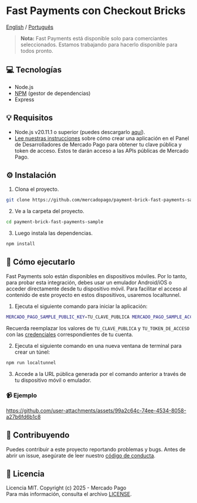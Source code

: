 # Fast Payments con Checkout Bricks

[English](README.md) / [Português](README.pt.md)

> **Nota:** Fast Payments está disponible solo para comerciantes seleccionados. Estamos trabajando para hacerlo disponible para todos pronto.

## :computer: Tecnologías

- Node.js
- [NPM](https://www.npmjs.com) (gestor de dependencias)
- Express

## 💡 Requisitos

- Node.js v20.11.1 o superior (puedes descargarlo [aquí](https://nodejs.org/)).
- [Lee nuestras instrucciones](https://www.mercadopago.com/developers/es/docs/getting-started) sobre cómo crear una aplicación en el Panel de Desarrolladores de Mercado Pago para obtener tu clave pública y token de acceso. Estos te darán acceso a las APIs públicas de Mercado Pago.

## :gear: Instalación

1. Clona el proyecto.

```bash
git clone https://github.com/mercadopago/payment-brick-fast-payments-sample.git
```

2. Ve a la carpeta del proyecto.

```bash
cd payment-brick-fast-payments-sample
```

3. Luego instala las dependencias.

```bash
npm install
```

## 🌟 Cómo ejecutarlo

Fast Payments solo están disponibles en dispositivos móviles. Por lo tanto, para probar esta integración, debes usar un emulador Android/iOS o acceder directamente desde tu dispositivo móvil. Para facilitar el acceso al contenido de este proyecto en estos dispositivos, usaremos localtunnel.

1. Ejecuta el siguiente comando para iniciar la aplicación:

```bash
MERCADO_PAGO_SAMPLE_PUBLIC_KEY=TU_CLAVE_PUBLICA MERCADO_PAGO_SAMPLE_ACCESS_TOKEN=TU_TOKEN_DE_ACCESO npm start
```

Recuerda reemplazar los valores de `TU_CLAVE_PUBLICA` y `TU_TOKEN_DE_ACCESO` con las [credenciales](https://www.mercadopago.com/developers/panel) correspondientes de tu cuenta.

2. Ejecuta el siguiente comando en una nueva ventana de terminal para crear un túnel:
```bash
npm run localtunnel
```

3. Accede a la URL pública generada por el comando anterior a través de tu dispositivo móvil o emulador.

### :video_camera: Ejemplo

https://github.com/user-attachments/assets/99a2c64c-74ee-4534-8058-a27b6fd6b1c8

## :handshake: Contribuyendo

Puedes contribuir a este proyecto reportando problemas y bugs. Antes de abrir un issue, asegúrate de leer nuestro [código de conducta](CODE_OF_CONDUCT.md).

## :bookmark: Licencia

Licencia MIT. Copyright (c) 2025 - Mercado Pago <br/>
Para más información, consulta el archivo [LICENSE](LICENSE).
